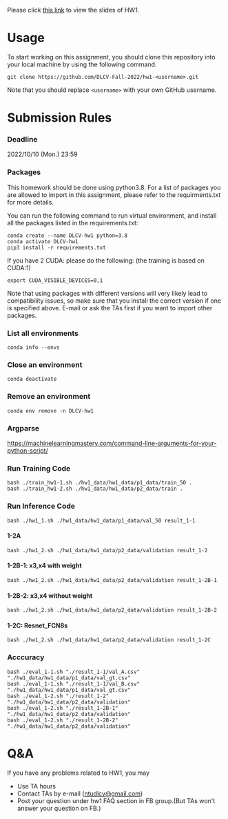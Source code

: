 
Please click [this link](https://docs.google.com/presentation/d/1lXkZrUrV209kMSGn6Lg37rno0Kp_zbdyxOl0K8F9U_E/edit?usp=sharing) to view the slides of HW1.

# Usage
To start working on this assignment, you should clone this repository into your local machine by using the following command.

    git clone https://github.com/DLCV-Fall-2022/hw1-<username>.git
Note that you should replace `<username>` with your own GitHub username.

# Submission Rules
### Deadline
2022/10/10 (Mon.) 23:59


### Packages
This homework should be done using python3.8. For a list of packages you are allowed to import in this assignment, please refer to the requirments.txt for more details.

You can run the following command to run virtual environment, and install all the packages listed in the requirements.txt:

    conda create --name DLCV-hw1 python=3.8
    conda activate DLCV-hw1
    pip3 install -r requirements.txt
    
If you have 2 CUDA: please do the following: (the training is based on CUDA:1)

    export CUDA_VISIBLE_DEVICES=0,1

Note that using packages with different versions will very likely lead to compatibility issues, so make sure that you install the correct version if one is specified above. E-mail or ask the TAs first if you want to import other packages.

### List all environments
    conda info --envs

### Close an environment
    conda deactivate

### Remove an environment
    conda env remove -n DLCV-hw1

### Argparse
https://machinelearningmastery.com/command-line-arguments-for-your-python-script/

### Run Training Code

    bash ./train_hw1-1.sh ./hw1_data/hw1_data/p1_data/train_50 .
    bash ./train_hw1-2.sh ./hw1_data/hw1_data/p2_data/train .
    
### Run Inference Code 

    bash ./hw1_1.sh ./hw1_data/hw1_data/p1_data/val_50 result_1-1 
    
#### 1-2A 

    bash ./hw1_2.sh ./hw1_data/hw1_data/p2_data/validation result_1-2

#### 1-2B-1: x3,x4 with weight

    bash ./hw1_2.sh ./hw1_data/hw1_data/p2_data/validation result_1-2B-1
    
#### 1-2B-2: x3,x4 without weight

    bash ./hw1_2.sh ./hw1_data/hw1_data/p2_data/validation result_1-2B-2
    
#### 1-2C: Resnet_FCN8s

    bash ./hw1_2.sh ./hw1_data/hw1_data/p2_data/validation result_1-2C
    
### Acccuracy

    bash ./eval_1-1.sh "./result_1-1/val_A.csv" "./hw1_data/hw1_data/p1_data/val_gt.csv"
    bash ./eval_1-1.sh "./result_1-1/val_B.csv" "./hw1_data/hw1_data/p1_data/val_gt.csv"
    bash ./eval_1-2.sh "./result_1-2" "./hw1_data/hw1_data/p2_data/validation"
    bash ./eval_1-2.sh "./result_1-2B-1" "./hw1_data/hw1_data/p2_data/validation"
    bash ./eval_1-2.sh "./result_1-2B-2" "./hw1_data/hw1_data/p2_data/validation"

# Q&A
If you have any problems related to HW1, you may
- Use TA hours
- Contact TAs by e-mail ([ntudlcv@gmail.com](mailto:ntudlcv@gmail.com))
- Post your question under hw1 FAQ section in FB group.(But TAs won't answer your question on FB.)
